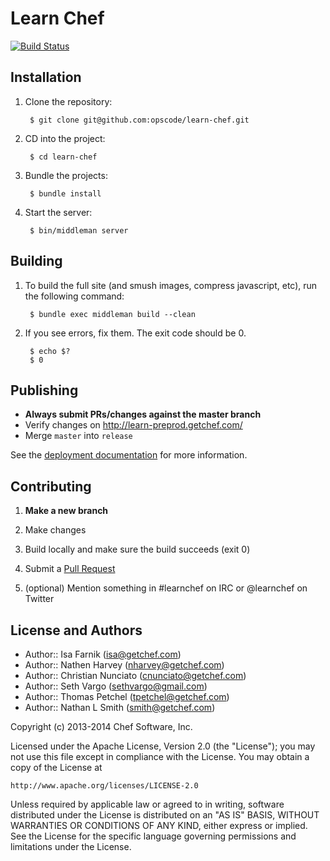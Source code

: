 Learn Chef
==========

[![Build Status](https://magnum.travis-ci.com/opscode/learn-chef.svg?token=mNqeWExVNwGqqWxVbw6y&branch=master)](https://magnum.travis-ci.com/opscode/learn-chef)

Installation
------------

1. Clone the repository:

        $ git clone git@github.com:opscode/learn-chef.git

1. CD into the project:

        $ cd learn-chef

1. Bundle the projects:

        $ bundle install

1. Start the server:

        $ bin/middleman server

Building
--------

1. To build the full site (and smush images, compress javascript, etc), run the following command:

        $ bundle exec middleman build --clean

1. If you see errors, fix them. The exit code should be 0.

        $ echo $?
        $ 0

Publishing
----------

- **Always submit PRs/changes against the master branch**
- Verify changes on http://learn-preprod.getchef.com/
- Merge `master` into `release`

See the [deployment documentation](doc/deploy.md) for more information.

Contributing
------------

1. **Make a new branch**

1. Make changes

1. Build locally and make sure the build succeeds (exit 0)

1. Submit a [Pull Request](https://github.com/opscode/learn-chef/pull/new)

1. (optional) Mention something in #learnchef on IRC or @learnchef on Twitter


License and Authors
-------------------

- Author:: Isa Farnik (isa@getchef.com)
- Author:: Nathen Harvey (nharvey@getchef.com)
- Author:: Christian Nunciato (cnunciato@getchef.com)
- Author:: Seth Vargo (sethvargo@gmail.com)
- Author:: Thomas Petchel (tpetchel@getchef.com)
- Author:: Nathan L Smith (smith@getchef.com)

Copyright (c) 2013-2014 Chef Software, Inc.

Licensed under the Apache License, Version 2.0 (the "License");
you may not use this file except in compliance with the License.
You may obtain a copy of the License at

    http://www.apache.org/licenses/LICENSE-2.0

Unless required by applicable law or agreed to in writing, software
distributed under the License is distributed on an "AS IS" BASIS,
WITHOUT WARRANTIES OR CONDITIONS OF ANY KIND, either express or implied.
See the License for the specific language governing permissions and
limitations under the License.
